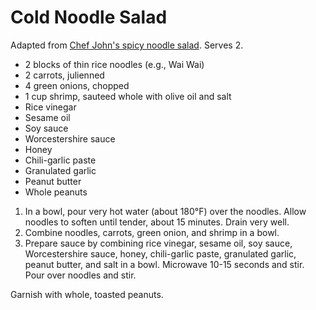 # Cold Noodle Salad

Adapted from [Chef John's spicy noodle salad](http://foodwishes.blogspot.com/2012/09/spicy-rice-noodle-salad-strange-but-chew.html). Serves 2.

- 2 blocks of thin rice noodles (e.g., Wai Wai)
- 2 carrots, julienned
- 4 green onions, chopped
- 1 cup shrimp, sauteed whole with olive oil and salt
- Rice vinegar
- Sesame oil
- Soy sauce
- Worcestershire sauce
- Honey
- Chili-garlic paste
- Granulated garlic
- Peanut butter
- Whole peanuts

1. In a bowl, pour very hot water (about 180&deg;F) over the noodles. Allow noodles to soften until tender, about 15 minutes. Drain very well.
2. Combine noodles, carrots, green onion, and shrimp in a bowl.
3. Prepare sauce by combining rice vinegar, sesame oil, soy sauce, Worcestershire sauce, honey, chili-garlic paste, granulated garlic, peanut butter, and salt in a bowl. Microwave 10-15 seconds and stir. Pour over noodles and stir.

Garnish with whole, toasted peanuts.
